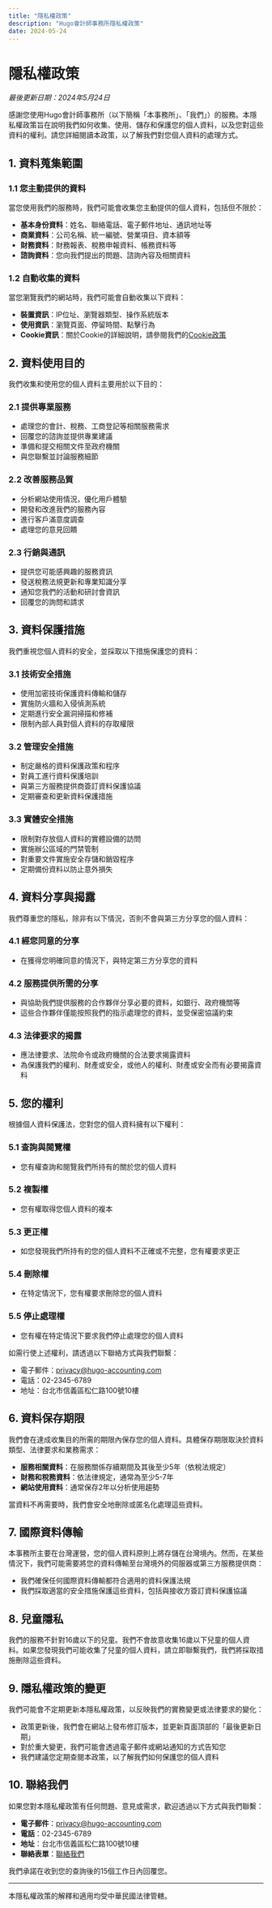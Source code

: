 ```yaml
---
title: "隱私權政策"
description: "Hugo會計師事務所隱私權政策"
date: 2024-05-24
---
```


# 隱私權政策

*最後更新日期：2024年5月24日*

感謝您使用Hugo會計師事務所（以下簡稱「本事務所」、「我們」）的服務。本隱私權政策旨在說明我們如何收集、使用、儲存和保護您的個人資料，以及您對這些資料的權利。請您詳細閱讀本政策，以了解我們對您個人資料的處理方式。

## 1. 資料蒐集範圍

### 1.1 您主動提供的資料

當您使用我們的服務時，我們可能會收集您主動提供的個人資料，包括但不限於：

- **基本身份資料**：姓名、聯絡電話、電子郵件地址、通訊地址等
- **商業資料**：公司名稱、統一編號、營業項目、資本額等
- **財務資料**：財務報表、稅務申報資料、帳務資料等
- **諮詢資料**：您向我們提出的問題、諮詢內容及相關資料

### 1.2 自動收集的資料

當您瀏覽我們的網站時，我們可能會自動收集以下資料：

- **裝置資訊**：IP位址、瀏覽器類型、操作系統版本
- **使用資訊**：瀏覽頁面、停留時間、點擊行為
- **Cookie資訊**：關於Cookie的詳細說明，請參閱我們的[Cookie政策](/cookies-policy/)

## 2. 資料使用目的

我們收集和使用您的個人資料主要用於以下目的：

### 2.1 提供專業服務

- 處理您的會計、稅務、工商登記等相關服務需求
- 回覆您的諮詢並提供專業建議
- 準備和提交相關文件至政府機關
- 與您聯繫並討論服務細節

### 2.2 改善服務品質

- 分析網站使用情況，優化用戶體驗
- 開發和改進我們的服務內容
- 進行客戶滿意度調查
- 處理您的意見回饋

### 2.3 行銷與通訊

- 提供您可能感興趣的服務資訊
- 發送稅務法規更新和專業知識分享
- 通知您我們的活動和研討會資訊
- 回覆您的詢問和請求

## 3. 資料保護措施

我們重視您個人資料的安全，並採取以下措施保護您的資料：

### 3.1 技術安全措施

- 使用加密技術保護資料傳輸和儲存
- 實施防火牆和入侵偵測系統
- 定期進行安全漏洞掃描和修補
- 限制內部人員對個人資料的存取權限

### 3.2 管理安全措施

- 制定嚴格的資料保護政策和程序
- 對員工進行資料保護培訓
- 與第三方服務提供商簽訂資料保護協議
- 定期審查和更新資料保護措施

### 3.3 實體安全措施

- 限制對存放個人資料的實體設備的訪問
- 實施辦公區域的門禁管制
- 對重要文件實施安全存儲和銷毀程序
- 定期備份資料以防止意外損失

## 4. 資料分享與揭露

我們尊重您的隱私，除非有以下情況，否則不會與第三方分享您的個人資料：

### 4.1 經您同意的分享

- 在獲得您明確同意的情況下，與特定第三方分享您的資料

### 4.2 服務提供所需的分享

- 與協助我們提供服務的合作夥伴分享必要的資料，如銀行、政府機關等
- 這些合作夥伴僅能按照我們的指示處理您的資料，並受保密協議約束

### 4.3 法律要求的揭露

- 應法律要求、法院命令或政府機關的合法要求揭露資料
- 為保護我們的權利、財產或安全，或他人的權利、財產或安全而有必要揭露資料

## 5. 您的權利

根據個人資料保護法，您對您的個人資料擁有以下權利：

### 5.1 查詢與閱覽權

- 您有權查詢和閱覽我們所持有的關於您的個人資料

### 5.2 複製權

- 您有權取得您個人資料的複本

### 5.3 更正權

- 如您發現我們所持有的您的個人資料不正確或不完整，您有權要求更正

### 5.4 刪除權

- 在特定情況下，您有權要求刪除您的個人資料

### 5.5 停止處理權

- 您有權在特定情況下要求我們停止處理您的個人資料

如需行使上述權利，請透過以下聯絡方式與我們聯繫：
- 電子郵件：privacy@hugo-accounting.com
- 電話：02-2345-6789
- 地址：台北市信義區松仁路100號10樓

## 6. 資料保存期限

我們會在達成收集目的所需的期限內保存您的個人資料。具體保存期限取決於資料類型、法律要求和業務需求：

- **服務相關資料**：在服務關係存續期間及其後至少5年（依稅法規定）
- **財務和稅務資料**：依法律規定，通常為至少5-7年
- **網站使用資料**：通常保存2年以分析使用趨勢

當資料不再需要時，我們會安全地刪除或匿名化處理這些資料。

## 7. 國際資料傳輸

本事務所主要在台灣運營，您的個人資料原則上將存儲在台灣境內。然而，在某些情況下，我們可能需要將您的資料傳輸至台灣境外的伺服器或第三方服務提供商：

- 我們確保任何國際資料傳輸都符合適用的資料保護法規
- 我們採取適當的安全措施保護這些資料，包括與接收方簽訂資料保護協議

## 8. 兒童隱私

我們的服務不針對16歲以下的兒童。我們不會故意收集16歲以下兒童的個人資料。如果您發現我們可能收集了兒童的個人資料，請立即聯繫我們，我們將採取措施刪除這些資料。

## 9. 隱私權政策的變更

我們可能會不定期更新本隱私權政策，以反映我們的實務變更或法律要求的變化：

- 政策更新後，我們會在網站上發布修訂版本，並更新頁面頂部的「最後更新日期」
- 對於重大變更，我們可能會透過電子郵件或網站通知的方式告知您
- 我們建議您定期查閱本政策，以了解我們如何保護您的個人資料

## 10. 聯絡我們

如果您對本隱私權政策有任何問題、意見或需求，歡迎透過以下方式與我們聯繫：

- **電子郵件**：privacy@hugo-accounting.com
- **電話**：02-2345-6789
- **地址**：台北市信義區松仁路100號10樓
- **聯絡表單**：[聯絡我們](/contact/)

我們承諾在收到您的查詢後的15個工作日內回覆您。

---

本隱私權政策的解釋和適用均受中華民國法律管轄。